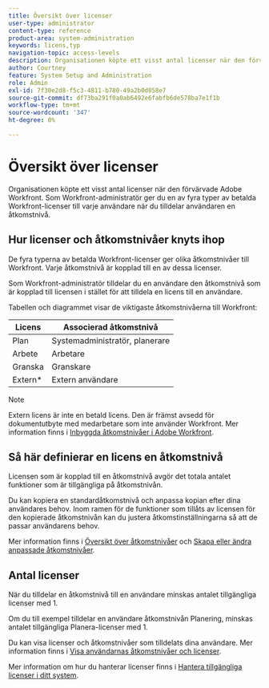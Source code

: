 ```yaml
---
title: Översikt över licenser
user-type: administrator
content-type: reference
product-area: system-administration
keywords: licens,typ
navigation-topic: access-levels
description: Organisationen köpte ett visst antal licenser när den förvärvade Adobe Workfront. Som Workfront-administratör ger du en av fyra typer av betalda Workfront-licenser till varje användare när du tilldelar användaren en åtkomstnivå.
author: Courtney
feature: System Setup and Administration
role: Admin
exl-id: 7f30e2d8-f5c3-4811-b780-49a2b0d058e7
source-git-commit: df73ba291f0a0ab6492e6fabfb6de578ba7e1f1b
workflow-type: tm+mt
source-wordcount: '347'
ht-degree: 0%

---
```


# Översikt över licenser

Organisationen köpte ett visst antal licenser när den förvärvade Adobe Workfront. Som Workfront-administratör ger du en av fyra typer av betalda Workfront-licenser till varje användare när du tilldelar användaren en åtkomstnivå.

## Hur licenser och åtkomstnivåer knyts ihop

De fyra typerna av betalda Workfront-licenser ger olika åtkomstnivåer till Workfront. Varje åtkomstnivå är kopplad till en av dessa licenser.

Som Workfront-administratör tilldelar du en användare den åtkomstnivå som är kopplad till licensen i stället för att tilldela en licens till en användare.

Tabellen och diagrammet visar de viktigaste åtkomstnivåerna till Workfront:

| Licens | Associerad åtkomstnivå |
|--- |--- |
| Plan | Systemadministratör, planerare |
| Arbete | Arbetare |
| Granska | Granskare |
| Extern* | Extern användare |

>[!NOTE]
>
>Extern licens är inte en betald licens. Den är främst avsedd för dokumentutbyte med medarbetare som inte använder Workfront. Mer information finns i [Inbyggda åtkomstnivåer i Adobe Workfront](/help/quicksilver/administration-and-setup/add-users/access-levels-and-object-permissions/default-access-levels-in-workfront.md).

## Så här definierar en licens en åtkomstnivå

Licensen som är kopplad till en åtkomstnivå avgör det totala antalet funktioner som är tillgängliga på åtkomstnivån.

Du kan kopiera en standardåtkomstnivå och anpassa kopian efter dina användares behov. Inom ramen för de funktioner som tillåts av licensen för den kopierade åtkomstnivån kan du justera åtkomstinställningarna så att de passar användarens behov.

Mer information finns i [Översikt över åtkomstnivåer](../../../administration-and-setup/add-users/access-levels-and-object-permissions/access-levels-overview.md) och [Skapa eller ändra anpassade åtkomstnivåer](../../../administration-and-setup/add-users/configure-and-grant-access/create-modify-access-levels.md).

## Antal licenser

När du tilldelar en åtkomstnivå till en användare minskas antalet tillgängliga licenser med 1.

Om du till exempel tilldelar en användare åtkomstnivån Planering, minskas antalet tillgängliga Planera-licenser med 1.

Du kan visa licenser och åtkomstnivåer som tilldelats dina användare. Mer information finns i [Visa användarnas åtkomstnivåer och licenser](../../../administration-and-setup/add-users/access-levels-and-object-permissions/list-access-levels-and-licenses-for-your-users.md).

Mer information om hur du hanterar licenser finns i [Hantera tillgängliga licenser i ditt system](../../../administration-and-setup/get-started-wf-administration/manage-available-licenses-in-your-system.md).
